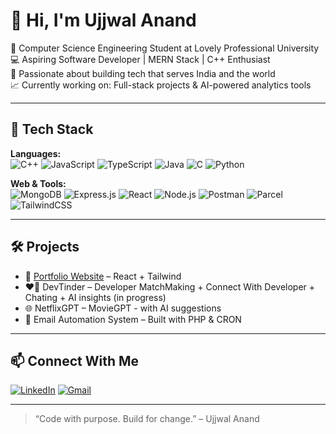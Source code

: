 # 👋 Hi, I'm Ujjwal Anand

🌱 Computer Science Engineering Student at Lovely Professional University  
💻 Aspiring Software Developer | MERN Stack | C++ Enthusiast  
🎯 Passionate about building tech that serves India and the world  
📈 Currently working on: Full-stack projects & AI-powered analytics tools

---

## 🚀 Tech Stack

**Languages:**  
![C++](https://img.shields.io/badge/C++-00599C?style=flat&logo=c%2B%2B&logoColor=white)
![JavaScript](https://img.shields.io/badge/JavaScript-F7DF1E?style=flat&logo=javascript&logoColor=black)
![TypeScript](https://img.shields.io/badge/TypeScript-007ACC?style=for-the-badge&logo=typescript&logoColor=white)
![Java](https://img.shields.io/badge/Java-ED8B00?style=for-the-badge&logo=java&logoColor=white)
![C](https://img.shields.io/badge/C-00599C?style=for-the-badge&logo=c&logoColor=white)
![Python](https://img.shields.io/badge/Python-3776AB?style=flat&logo=python&logoColor=white)

**Web & Tools:**  
![MongoDB](https://img.shields.io/badge/MongoDB-4EA94B?style=flat&logo=mongodb&logoColor=white)
![Express.js](https://img.shields.io/badge/Express.js-000000?style=flat&logo=express&logoColor=white)
![React](https://img.shields.io/badge/React-20232A?style=flat&logo=react&logoColor=61DAFB)
![Node.js](https://img.shields.io/badge/Node.js-43853D?style=flat&logo=node.js&logoColor=white)
![Postman](https://img.shields.io/badge/Postman-FF6C37?style=flat&logo=postman&logoColor=white)
![Parcel](https://img.shields.io/badge/Parcel-BD79D1?style=flat&logo=parcel&logoColor=white)
![TailwindCSS](https://img.shields.io/badge/TailwindCSS-38B2AC?style=flat&logo=tailwind-css&logoColor=white)

---

## 🛠️ Projects
- 🎨 [Portfolio Website](https://ujjwalanandpf.netlify.app/) – React + Tailwind
- ❤️‍🔥 DevTinder – Developer MatchMaking + Connect With Developer + Chating + AI insights (in progress)
- 🌐 NetflixGPT – MovieGPT - with AI suggestions
- 🔐 Email Automation System – Built with PHP & CRON

---

## 📫 Connect With Me

[![LinkedIn](https://img.shields.io/badge/LinkedIn-blue?style=flat&logo=linkedin&logoColor=white)](https://www.linkedin.com/in/ujjwal-anand63/)
[![Gmail](https://img.shields.io/badge/Gmail-D14836?style=flat&logo=gmail&logoColor=white)](mailto:ujjwal.anand6376@gmail.com)

---

> “Code with purpose. Build for change.” – Ujjwal Anand
